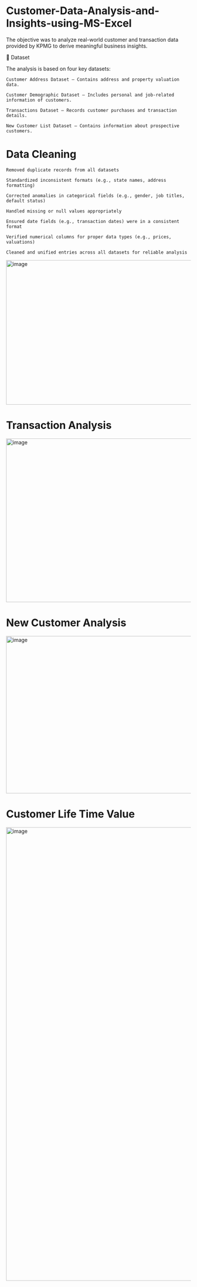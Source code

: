# Customer-Data-Analysis-and-Insights-using-MS-Excel

The objective was to analyze real-world customer and transaction data provided by KPMG to derive meaningful business insights.

📁 Dataset

The analysis is based on four key datasets:

    Customer Address Dataset – Contains address and property valuation data.

    Customer Demographic Dataset – Includes personal and job-related information of customers.

    Transactions Dataset – Records customer purchases and transaction details.

    New Customer List Dataset – Contains information about prospective customers.


# Data Cleaning 

    Removed duplicate records from all datasets

    Standardized inconsistent formats (e.g., state names, address formatting)

    Corrected anomalies in categorical fields (e.g., gender, job titles, default status)

    Handled missing or null values appropriately

    Ensured date fields (e.g., transaction dates) were in a consistent format

    Verified numerical columns for proper data types (e.g., prices, valuations)

    Cleaned and unified entries across all datasets for reliable analysis
    
<img width="877" height="393" alt="image" src="https://github.com/user-attachments/assets/7d462b9b-91fa-4834-8c31-c4878ac7765a" />


# Transaction Analysis

<img width="889" height="445" alt="image" src="https://github.com/user-attachments/assets/eead06e4-8fcf-4376-b101-dc44397a462c" />

# New Customer Analysis

<img width="782" height="428" alt="image" src="https://github.com/user-attachments/assets/ebe9d5cd-e4cb-4bba-9c1a-e8bb8d87f29a" />

# Customer Life Time Value

<img width="1380" height="1233" alt="image" src="https://github.com/user-attachments/assets/071904ee-adbf-4075-ae23-1a28f5792aad" />






